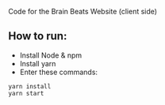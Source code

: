Code for the Brain Beats Website (client side)

## How to run:

- Install Node & npm
- Install yarn
- Enter these commands:

```
yarn install
yarn start
```
